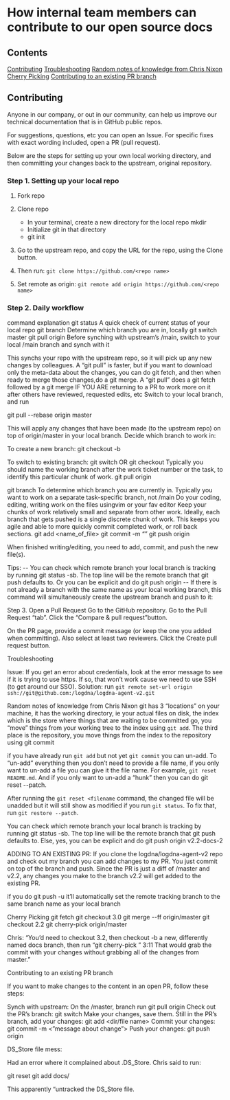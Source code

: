 # How internal team members can contribute to our  open source docs

## Contents

[Contributing](#contributing)
[Troubleshooting](#troubleshooting)
[Random notes of knowledge from Chris Nixon](random-notes-of-knowledge)
[Cherry Picking](#cherry-picking)
[Contributing to an existing PR branch](#contributing-to-an-existing-branch)

## Contributing

Anyone in our company, or out in our community, can help us improve our technical documentation that is in GitHub public repos. 

For suggestions, questions, etc you can open an Issue. 
For specific fixes with exact wording included, open a PR (pull request).

Below are the steps for setting up your own local working directory, and then committing your changes back to the upstream, original repository.

### Step 1. Setting up your local repo
1. Fork repo 
2. Clone repo
   * In your terminal, create a new directory for the local repo
mkdir <name-of-dir>
   * Initialize git in that directory
   * git init
6. Go to the upstream repo, and copy the URL for the repo, using the Clone button.

7. Then run: `git clone https://github.com/<repo name>`

8. Set remote as origin: `git remote add origin https://github.com/<repo name>`




### Step 2. Daily workflow

command
explanation
git status
A quick check of current status of your local repo
git branch
Determine which branch you are in, locally
git switch master
git pull origin
Before synching with upstream’s /main, switch to your local /main branch and synch with it

This synchs your repo with the upstream repo, so it will pick up any new changes by colleagues. A “git pull” is faster, but if you want to download only the meta-data about the changes, you can do git fetch, and then when ready to merge those changes,do a git merge. A “git pull” does a git fetch followed by a git merge
IF YOU ARE returning to a PR to work more on it after others have reviewed, requested edits, etc
Switch to your local branch, and run

git pull --rebase origin master

This will apply any changes that have been made (to the upstream repo) on top of origin/master in your local branch.
Decide which branch to work in:

To create a new branch:
git checkout -b <name of new branch>

To switch to existing branch:
git switch <name of branch>
OR
git checkout <name of branch>
Typically you should name the working branch after the work ticket number or the task, to identify this particular chunk of work.
git pull origin <branch name>


git branch
To determine which branch you are currently in. Typically you want to work on a separate task-specific branch, not /main
Do your coding, editing, writing work on the files usingvim or your fav editor
Keep your chunks of work relatively small and separate from other work. Ideally, each branch that gets pushed is a single discrete chunk of work. This keeps you agile and able to more quickly commit completed work, or roll back sections.
git add <name_of_file>
git commit -m “<your message enclosed in quotation marks>”
git push origin <branch name>


When finished writing/editing, you need to  add, commit, and push the new file(s). 

Tips:
-- You can check which remote branch your local branch is tracking by running git status -sb. The top line will be the remote branch that git push defaults to. Or you can be explicit and do git push origin <branch name>
-- If there is not already a branch with the same name as your local working branch, this command will simultaneously create the upstream branch and push to it: 


 <your-branch-name>






Step 3. Open a Pull Request
Go to the GitHub repository.
Go to the Pull Request “tab”.
Click the “Compare & pull request”button.





On the PR page, provide a commit message (or keep the one you added when committing). Also select at least two reviewers.
Click the Create pull request button.



Troubleshooting

Issue: If you get an error about credentials, look at the error message to see if it is trying to use https. If so, that won’t work cause we need to use SSH (to get around our SSO).
Solution: run `git remote set-url origin ssh://git@github.com:/logdna/logdna-agent-v2.git`

Random notes of knowledge from Chris Nixon
git has 3 “locations” on your machine, it has the working directory, ie your actual files on disk, the index which is the store where things that are waiting to be committed go, you “move” things from your working tree to the index using `git add`. The third place is the repository, you move things from the index to the repository using git commit
 
if you have already run `git add` but not yet `git commit` you can un-add. To “un-add” everything then you don’t need to provide a file name, if you only want to un-add a file you can give it the file name. For example, `git reset README.md`. And if you only want to un-add a “hunk” then you can do git reset --patch.
 
After running the `git reset <filename` command, the changed file will be unadded but it will still show as modified if you run `git status`. To fix that, run `git restore --patch`.
 
You can check which remote branch your local branch is tracking by running git status -sb. The top line will be the remote branch that git push defaults to. Else, yes, you can be explicit and do git push origin v2.2-docs-2 
 
ADDING TO AN EXISTING PR: If you clone the logdna/logdna-agent-v2 repo and check out my branch you can add changes to my PR. You just commit on top of the branch and push. Since the PR is just a diff of /master and v2.2, any changes you make to the branch v2.2 will get added to the existing PR.
 
if you do git push -u  it’ll automatically set the remote tracking branch to the same branch name as your local branch
 
Cherry Picking
git fetch
git checkout 3.0
git merge --ff origin/master
git checkout 2.2
git cherry-pick origin/master
 
Chris: “You’d need to checkout 3.2, then checkout -b a new, differently named docs branch, then run “git cherry-pick <name of your original docs branch>”
3:11
That would grab the commit with your changes without grabbing all of the changes from master.”
 
Contributing to an existing PR branch
 
If you want to make changes to the content in an open PR, follow these steps:
 
Synch with upstream:
On the /master, branch run git pull origin
Check out the PR’s branch: git switch <branch name>
Make your changes, save them.
Still in the PR’s branch, add your changes: git add <dir/file name>
Commit your changes: git commit -m <”message about change”>
Push your changes: git push origin <branch name>
 
DS_Store file mess:

Had an error where it complained about .DS_Store. Chris said to run:

git reset
git add docs/
 
This apparently “untracked the DS_Store file.

 
 
 

